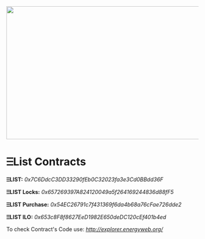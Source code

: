 <img src="https://firebasestorage.googleapis.com/v0/b/e-list-e5622.appspot.com/o/Assets%2F24.png?alt=media" width="650" height="350">

# ⲶList Contracts

**ⲶLIST:**  _0x7C6DdcC3DD33290fEb0C32023fa3e3Cd0BBdd36F_

**ⲶLIST Locks:**  _0x657269397A824120049a5f264169244836d88fF5_

**ⲶLIST Purchase:**  _0x54EC26791c7f431369f6da4b68a76cFae726dde2_

**ⲶLIST ILO:**  _0x653c8F8f8627EeD1982E650deDC120cEf401b4ed_



To check Contract's Code use: _http://explorer.energyweb.org/_

